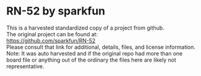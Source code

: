
# RN-52 by sparkfun  
This is a harvested standardized copy of a project from github.  
The original project can be found at:  
https://github.com/sparkfun/RN-52  
Please consult that link for additional, details, files, and license information.  
Note: It was auto harvested and if the original repo had more than one board file or anything out of the ordinary the files here are likely not representative.  
    